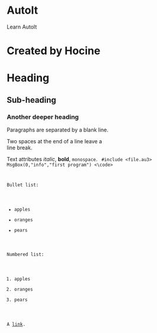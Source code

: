 # AutoIt
Learn AutoIt
# Created by Hocine

Heading
=======

Sub-heading
-----------
 
### Another deeper heading
 
Paragraphs are separated
by a blank line.

Two spaces at the end of a line leave a  
line break.

Text attributes _italic_, 
**bold**, `monospace`.
<code> #include <file.au3> MsgBox(0,"info","first program") <\code>

Bullet list:

  * apples
  * oranges
  * pears

Numbered list:

  1. apples
  2. oranges
  3. pears

A [link](http://example.com).

